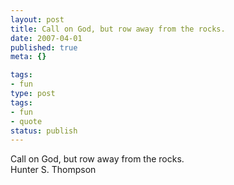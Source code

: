 ```yaml
---
layout: post
title: Call on God, but row away from the rocks.
date: 2007-04-01
published: true
meta: {}

tags:
- fun
type: post
tags:
- fun
- quote
status: publish
---
```

Call on God, but row away from the rocks.<br />Hunter S. Thompson
